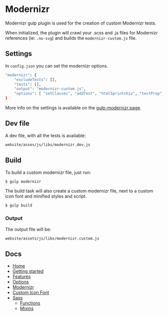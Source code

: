 # Modernizr

Modernizr gulp plugin is used for the creation of custom Modernizr tests.

When initialized, the plugin will crawl your .scss and .js files for Modernizr references (ie: `.no-svg`) and builds the `modernizr-custom.js` file.

## Settings

In `config.json` you can set the modernizr options.

```sh
"modernizr": {
	"excludeTests": [],
	"tests": [],
	"output": "modernizr-custom.js",
	"options": [ "setClasses", "addTest", "html5printshiv", "testProp", "fnBind" ]
}
```

More info on the settings is available on the [gulp-modernizr page](https://github.com/doctyper/gulp-modernizr).

## Dev file

A dev file, with all the tests is available:

```sh
website/asses/js/libs/modernizr.dev.js
```


## Build

To build a custom modernizr file, just run:

```sh
$ gulp modernizr
```
The build task will also create a custom modernizr file, next to a custom icon font and minified styles and script.

```sh
$ gulp build
```
### Output

The output file will be: 

```sh
website/assets/js/libs/modernizr.custom.js
```

## Docs

- [Home](/README.md)
- [Getting started](/docs/getting-started.md)
- [Features](/docs/features.md)
- [Options](/docs/options.md)
- [Modernizr](/docs/modernizr.md)
- [Custom Icon Font](/docs/custom-icon-font.md)
- [Sass](/docs/sass/sass.md)
	- [Functions](/docs/sass/functions.md)
	- [Mixins](/docs/sass/mixins.md)